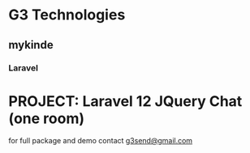# G3 Technologies

## mykinde

### Laravel

# PROJECT: Laravel 12 JQuery Chat (one room)


for full package and demo contact g3send@gmail.com
